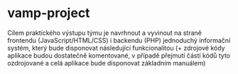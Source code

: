 # vamp-project
Cílem praktického výstupu týmu je navrhnout a vyvinout na straně frontendu (JavaScript/HTML/CSS) i backendu (PHP) jednoduchý informační systém, který bude disponovat následující funkcionalitou (+ zdrojové kódy aplikace budou dostatečně komentované, v případě přejmutí částí kódů tyto ozdrojované a celá aplikace bude disponovat základním manuálem)
